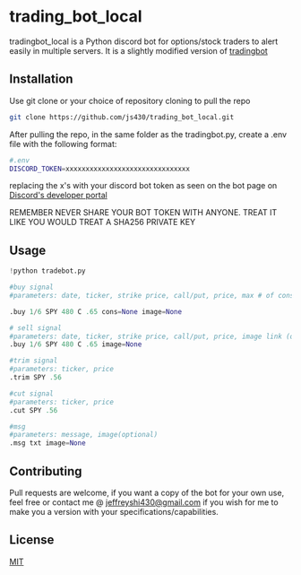 # trading_bot_local

tradingbot_local is a Python discord bot for options/stock traders to alert easily in multiple servers.
It is a slightly modified version of [tradingbot](https://github.com/js430/tradingbot.git)
## Installation

Use git clone or your choice of repository cloning to pull the repo

```bash
git clone https://github.com/js430/trading_bot_local.git


```
After pulling the repo, in the same folder as the tradingbot.py, create a .env file with the following format:

```bash
#.env
DISCORD_TOKEN=xxxxxxxxxxxxxxxxxxxxxxxxxxxxxxx
```
replacing the x's with your discord bot token as seen on the bot page on [Discord's developer portal](https://discord.com/developers/applications)

REMEMBER NEVER SHARE YOUR BOT TOKEN WITH ANYONE. TREAT IT LIKE YOU WOULD TREAT A SHA256 PRIVATE KEY
## Usage

```python
!python tradebot.py

#buy signal
#parameters: date, ticker, strike price, call/put, price, max # of cons (optional), image link (optional)

.buy 1/6 SPY 480 C .65 cons=None image=None

# sell signal
#parameters: date, ticker, strike price, call/put, price, image link (optional)
.buy 1/6 SPY 480 C .65 image=None

#trim signal
#parameters: ticker, price
.trim SPY .56

#cut signal
#parameters: ticker, price
.cut SPY .56

#msg
#parameters: message, image(optional)
.msg txt image=None

```

## Contributing
Pull requests are welcome, if you want a copy of the bot for your own use, feel free or contact me @ jeffreyshi430@gmail.com if you wish for me to make you a version with your
specifications/capabilities.

## License
[MIT](https://choosealicense.com/licenses/mit/)